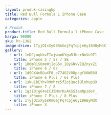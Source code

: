 ```yaml
---
layout: produk-casinghp
title: Red Bull Formula 1 iPhone Case
categories: apple

# Produk
product-title: Red Bull Formula 1 iPhone Case
harga: 90000
sku: hn-1362
image-drive: 1TyjOIxXy68RmGejPqTcpje6y18HByMdX
gallery:
  - url: 1eDCjuqbkvTIujwanKYgwRJbcrNnVu9T1
    title: iPhone 5 / 5s / SE
  - url: 1D6mR1S6meWjIoG5v_IByGNvVEQZnyxZi
    title: iPhone 6 / 6s
  - url: 1dSGX4nBOaXF0_eZ74O2V0DpcgYX6WB8U
    title: iPhone 6 Plus / 6s Plus
  - url: 1sku1bEYhvRMnhrz5fZojQuciQlohupQR
    title: iPhone 7 / 8
  - url: 1gzi0jg64eICJ5MmrKuAKSS3amNpzdeY_
    title: iPhone 7 Plus / 8 Plus
  - url: 1TyjOIxXy68RmGejPqTcpje6y18HByMdX
    title: iPhone X
---
```

